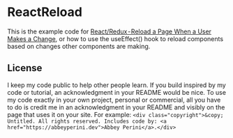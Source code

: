 # ReactReload

This is the example code for [React/Redux - Reload a Page When a User Makes a Change](https://abbeyperini.medium.com/react-redux-reload-a-page-when-a-user-makes-a-change-7661a3e1b8ed), or how to use the useEffect() hook to reload components based on changes other components are making.

## License

I keep my code public to help other people learn. If you build inspired by my code or tutorial, an acknowledgment in your README would be nice. To use my code exactly in your own project, personal or commercial, all you have to do is credit me in an acknowledgment in your README and visibly on the page that uses it on your site. For example: ```<div class="copyright">&copy; Untitled. All rights reserved. Includes code by: <a href="https://abbeyperini.dev">Abbey Perini</a>.</div>```
